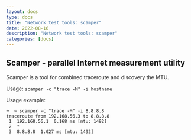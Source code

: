 ```yaml
---
layout: docs
type: docs
title: "Network test tools: scamper"
date: 2022-08-16
description: "Network test tools: scamper"
categories: [docs]
---
```


## Scamper - parallel Internet measurement utility

Scamper is a tool for combined traceroute and discovery the MTU.

Usage: ``scamper -c "trace -M" -i hostname``

Usage example:
```
➜  ~ scamper -c "trace -M" -i 8.8.8.8
traceroute from 192.168.56.3 to 8.8.8.8
 1  192.168.56.1  0.168 ms [mtu: 1492]
 2  *
 3  8.8.8.8  1.027 ms [mtu: 1492]
```